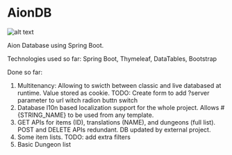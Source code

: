 # AionDB

![alt text](https://aionpowerbook.com/spring/spring_readme.jpg)

Aion Database using Spring Boot.

Technologies used so far: Spring Boot, Thymeleaf, DataTables, Bootstrap

Done so far:

1. Multitenancy: Allowing to swicth between classic and live databased at runtime. Value stored as cookie. TODO: Create form to add ?server parameter to url witch radion buttn switch
2. Database l10n based localization support for the whole project. Allows #{STRING_NAME} to be used from any template.
3. GET APIs for items (ID), translations (NAME), and dungeons (full list). POST and DELETE APIs redundant. DB updated by external project.
5. Some item lists. TODO: add extra filters
6. Basic Dungeon list
